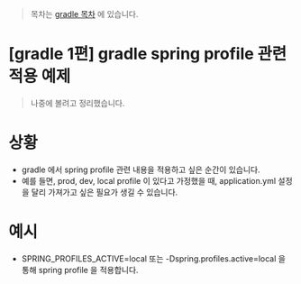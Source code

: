 > 목차는 [gradle 목차](https://insanelysimple.tistory.com/category/gradle) 에 있습니다.



# [gradle 1편] gradle spring profile 관련 적용 예제



> 나중에 볼려고 정리했습니다.



# 상황

- gradle 에서 spring profile 관련 내용을 적용하고 싶은 순간이 있습니다.
- 예를 들면, prod, dev, local profile 이 있다고 가정했을 때, application.yml 설정을 달리 가져가고 싶은 필요가 생길 수 있습니다.



# 예시

- SPRING_PROFILES_ACTIVE=local  또는 -Dspring.profiles.active=local 을 통해 spring profile 을 적용합니다. 



<script src="https://gist.github.com/leechoongyon/852d5cfca3c30563a5a2a3807e93a15a.js"></script>
